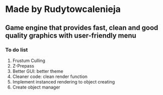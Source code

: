 # Made by Rudytowcalenieja
## Game engine that provides fast, clean and good quality graphics with user-friendly menu

### To do list
1. Frustum Culling
2. Z-Prepass
3. Better GUI: better theme
4. Cleaner code: clean render function
5. Implement instanced rendering to object creating
6. Create object manager
